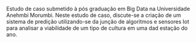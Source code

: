 Estudo de caso submetido à pós graduação em Big Data na Universidade Anehmbi Morumbi.
Neste estudo de caso, discute-se a criação de um sistema de predição utilizando-se da junção de algoritmos e sensores Iot
para analisar a viabilidade de um tipo de cultura em uma dad estação do ano. 
